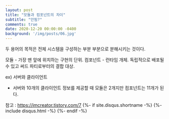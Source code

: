 ```yaml
---
layout: post
title: "모듈과 컴포넌트의 차이"
subtitle: "안됨?"
comments: true
date: 2020-12-20 00:00:00 -0400
background: '/img/posts/06.jpg'
---
```




두 용어의 목적은 전체 시스템을 구성하는 부분 부분으로 분해시키는 것이다.

모듈 - 가장 맨 앞에 위치하는 구현의 단위. 
컴포넌트 - 런타임 개체. 독립적으로 배포될 수 있고 써드 파티로부터의 결합 대상.

ex) 서버와 클라이언트
 -  서버와 10개의 클라이언트 정보를 제공할 때 모듈은 2개지만 컴포넌트는 11개가 된다.


참고 : https://imcreator.tistory.com/7
{%- if site.disqus.shortname -%}
    {%- include disqus.html -%}
{%- endif -%}
